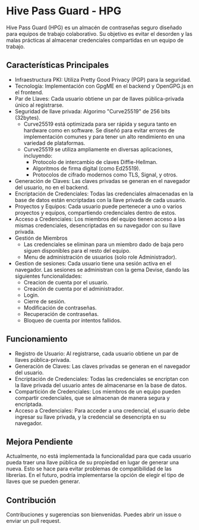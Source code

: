 # Hive Pass Guard - HPG
Hive Pass Guard (HPG) es un almacén de contraseñas seguro diseñado para equipos de trabajo colaborativo. Su objetivo es evitar el desorden y las malas prácticas al almacenar credenciales compartidas en un equipo de trabajo.

## Características Principales
- Infraestructura PKI: Utiliza Pretty Good Privacy (PGP) para la seguridad.
- Tecnología: Implementación con GpgME en el backend y OpenGPG.js en el frontend.
- Par de Llaves: Cada usuario obtiene un par de llaves pública-privada único al registrarse.
- Seguridad de llave privada: Algorimo "Curve25519" de 256 bits (32bytes).
	- Curve25519 está optimizada para ser rápida y segura tanto en hardware como en software. Se diseñó para evitar errores de implementación comunes y para tener un alto rendimiento en una variedad de plataformas.
	- Curve25519 se utiliza ampliamente en diversas aplicaciones, incluyendo:
		- Protocolo de intercambio de claves Diffie-Hellman.
		- Algoritmos de firma digital (como Ed25519).
		- Protocolos de cifrado modernos como TLS, Signal, y otros.
- Generación de Claves: Las claves privadas se generan en el navegador del usuario, no en el backend.
- Encriptación de Credenciales: Todas las credenciales almacenadas en la base de datos están encriptadas con la llave privada de cada usuario.
- Proyectos y Equipos: Cada usuario puede pertenecer a uno o varios proyectos y equipos, compartiendo credenciales dentro de estos.
- Acceso a Credenciales: Los miembros del equipo tienen acceso a las mismas credenciales, desencriptadas en su navegador con su llave privada.
- Gestión de Miembros
	- Las credenciales se eliminan para un miembro dado de baja pero siguen disponibles para el resto del equipo.
	- Menu de administración de usuarios (solo role Administrador).
- Gestion de sesiones: Cada usuario tiene una sesión activa en el navegador. Las sesiones se administran con la gema Devise, dando las siguientes funcionalidades:
	- Creacion de cuenta por el usuario.
	- Creación de cuenta por el administrador.
	- Login.
	- Cierre de sesión.
	- Modificación de contraseñas.
	- Recuperación de contraseñas.
	- Bloqueo de cuenta por intentos fallidos.

## Funcionamiento
- Registro de Usuario: Al registrarse, cada usuario obtiene un par de llaves pública-privada.
- Generación de Claves: Las claves privadas se generan en el navegador del usuario.
- Encriptación de Credenciales: Todas las credenciales se encriptan con la llave privada del usuario antes de almacenarse en la base de datos.
- Compartición de Credenciales: Los miembros de un equipo pueden compartir credenciales, que se almacenan de manera segura y encriptada.
- Acceso a Credenciales: Para acceder a una credencial, el usuario debe ingresar su llave privada, y la credencial se desencripta en su navegador.

## Mejora Pendiente
Actualmente, no está implementada la funcionalidad para que cada usuario pueda traer una llave pública de su propiedad en lugar de generar una nueva. Esto se hace para evitar problemas de compatibilidad de las librerías. En el futuro, podría implementarse la opción de elegir el tipo de llaves que se pueden generar.

## Contribución
Contribuciones y sugerencias son bienvenidas. Puedes abrir un issue o enviar un pull request.